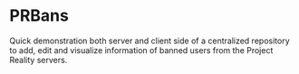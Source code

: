 # PRBans
Quick demonstration both server and client side of a centralized repository to add, edit and visualize information of banned users from the Project Reality servers.



